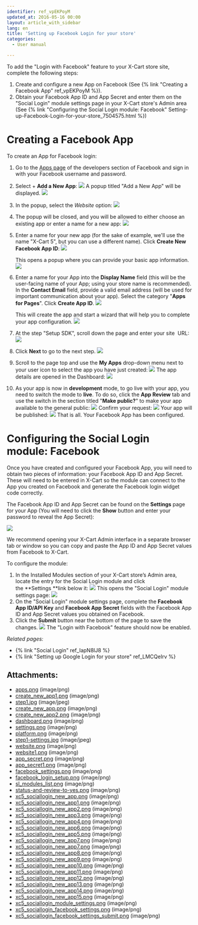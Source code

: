 ```yaml
---
identifier: ref_vpEKPoyM
updated_at: 2016-05-16 00:00
layout: article_with_sidebar
lang: en
title: 'Setting up Facebook Login for your store'
categories:
  - User manual

---
```



To add the "Login with Facebook" feature to your X-Cart store site, complete the following steps:

1.  Create and configure a new App on Facebook (See {% link "Creating a Facebook App" ref_vpEKPoyM %}).
2.  Obtain your Facebook App ID and App Secret and enter them on the "Social Login" module settings page in your X-Cart store's Admin area (See {% link "Configuring the Social Login module: Facebook" Setting-up-Facebook-Login-for-your-store_7504575.html %})

# Creating a Facebook App

To create an App for Facebook login:

1.  Go to the [Apps page](https://developers.facebook.com/apps) of the developers section of Facebook and sign in with your Facebook username and password.
2.  Select + **Add a New App**:
    ![]({{site.baseurl}}/attachments/7504575/9439746.png?effects=drop-shadow)
    A popup titled "Add a New App" will be displayed.
    ![]({{site.baseurl}}/attachments/7504575/9439747.png?effects=drop-shadow)
3.  In the popup, select the _Website_ option:
    ![]({{site.baseurl}}/attachments/7504575/9439748.png?effects=drop-shadow)

4.  The popup will be closed, and you will be allowed to either choose an existing app or enter a name for a new app:
    ![]({{site.baseurl}}/attachments/7504575/9439749.png?effects=drop-shadow)

5.  Enter a name for your new app (for the sake of example, we'll use the name "X-Cart 5", but you can use a different name). Click **Create New Facebook App ID**:
    ![]({{site.baseurl}}/attachments/7504575/9439750.png?effects=drop-shadow)

    This opens a popup where you can provide your basic app information. 
    ![]({{site.baseurl}}/attachments/7504575/9439752.png?effects=drop-shadow)

6.  Enter a name for your App into the **Display Name** field (this will be the user-facing name of your App; using your store name is recommended). In the **Contact Email** field, provide a valid email address (will be used for important communication about your app). Select the category "**Apps for Pages**". Click **Create App ID**.
    ![]({{site.baseurl}}/attachments/7504575/9439751.png?effects=drop-shadow)

    This will create the app and start a wizard that will help you to complete your app configuration.
    ![]({{site.baseurl}}/attachments/7504575/9439781.png?effects=drop-shadow)

7.  At the step "Setup SDK", scroll down the page and enter your site  URL:
    ![]({{site.baseurl}}/attachments/7504575/9439783.png?effects=drop-shadow)
8.  Click **Next** to go to the next step.
    ![]({{site.baseurl}}/attachments/7504575/9439784.png?effects=drop-shadow)

9.  Scroll to the page top and use the **My Apps** drop-down menu next to your user icon to select the app you have just created:
    ![]({{site.baseurl}}/attachments/7504575/9439785.png?effects=drop-shadow)
    The app details are opened in the Dashboard:
    ![]({{site.baseurl}}/attachments/7504575/9439786.png?effects=drop-shadow)
10.  As your app is now in **development** mode, to go live with your app, you need to switch the mode to **live**. To do so, click the **App Review** tab and use the switch in the section titled "**Make <your app name> public?**" to make your app available to the general public:
    ![]({{site.baseurl}}/attachments/7504575/9439787.png?effects=drop-shadow)
    Confirm your request:
    ![]({{site.baseurl}}/attachments/7504575/9439788.png?effects=drop-shadow)
    Your app will be published:
    ![]({{site.baseurl}}/attachments/7504575/9439789.png?effects=drop-shadow)
    That is all. Your Facebook App has been configured.

# Configuring the Social Login module: Facebook

Once you have created and configured your Facebook App, you will need to obtain two pieces of information: your Facebook App ID and App Secret. These will need to be entered in X-Cart so the module can connect to the App you created on Facebook and generate the Facebook login widget code correctly.

The Facebook App ID and App Secret can be found on the **Settings** page for your App (You will need to click the **Show** button and enter your password to reveal the App Secret):

![]({{site.baseurl}}/attachments/7504575/9439790.png?effects=drop-shadow)

We recommend opening your X-Cart Admin interface in a separate browser tab or window so you can copy and paste the App ID and App Secret values from Facebook to X-Cart.

To configure the module:

1.  In the Installed Modules section of your X-Cart store’s Admin area, locate the entry for the Social Login module and click the **Settings **link below it:
    ![]({{site.baseurl}}/attachments/7504575/9439791.png?effects=drop-shadow)
    This opens the "Social Login" module settings page:
    ![]({{site.baseurl}}/attachments/7504575/9439792.png?effects=drop-shadow)
2.  On the "Social Login" module settings page, complete the **Facebook App ID/API Key** and **Facebook App Secret** fields with the Facebook App ID and App Secret values you obtained on Facebook. 
3.  Click the **Submit** button near the bottom of the page to save the changes.
    ![]({{site.baseurl}}/attachments/7504575/9439793.png?effects=drop-shadow)
    The "Login with Facebook" feature should now be enabled.

_Related pages:_

*   {% link "Social Login" ref_IapN8lJ8 %}
*   {% link "Setting up Google Login for your store" ref_LMCQeIrv %}

## Attachments:

* [apps.png]({{site.baseurl}}/attachments/7504575/7602302.png) (image/png)
* [create_new_app1.png]({{site.baseurl}}/attachments/7504575/7602303.png) (image/png)
* [step1.jpg]({{site.baseurl}}/attachments/7504575/7602304.jpg) (image/jpeg)
* [create_new_app.png]({{site.baseurl}}/attachments/7504575/7602305.png) (image/png)
* [create_new_app2.png]({{site.baseurl}}/attachments/7504575/7602306.png) (image/png)
* [dashboard.png]({{site.baseurl}}/attachments/7504575/7602307.png) (image/png)
* [settings.png]({{site.baseurl}}/attachments/7504575/7602308.png) (image/png)
* [platform.png]({{site.baseurl}}/attachments/7504575/7602309.png) (image/png)
* [step1-settings.jpg]({{site.baseurl}}/attachments/7504575/7602310.jpg) (image/jpeg)
* [website.png]({{site.baseurl}}/attachments/7504575/7602311.png) (image/png)
* [website1.png]({{site.baseurl}}/attachments/7504575/7602312.png) (image/png)
* [app_secret.png]({{site.baseurl}}/attachments/7504575/7602313.png) (image/png)
* [app_secret1.png]({{site.baseurl}}/attachments/7504575/7602314.png) (image/png)
* [facebook_settings.png]({{site.baseurl}}/attachments/7504575/7602315.png) (image/png)
* [facebook_login_setup.png]({{site.baseurl}}/attachments/7504575/7602316.png) (image/png)
* [sl_modules_list.png]({{site.baseurl}}/attachments/7504575/7602322.png) (image/png)
* [status-and-review-to-yes.png]({{site.baseurl}}/attachments/7504575/8355856.png) (image/png)
* [xc5_sociallogin_new_app.png]({{site.baseurl}}/attachments/7504575/9439746.png) (image/png)
* [xc5_sociallogin_new_app1.png]({{site.baseurl}}/attachments/7504575/9439747.png) (image/png)
* [xc5_sociallogin_new_app2.png]({{site.baseurl}}/attachments/7504575/9439748.png) (image/png)
* [xc5_sociallogin_new_app3.png]({{site.baseurl}}/attachments/7504575/9439749.png) (image/png)
* [xc5_sociallogin_new_app4.png]({{site.baseurl}}/attachments/7504575/9439750.png) (image/png)
* [xc5_sociallogin_new_app6.png]({{site.baseurl}}/attachments/7504575/9439751.png) (image/png)
* [xc5_sociallogin_new_app5.png]({{site.baseurl}}/attachments/7504575/9439752.png) (image/png)
* [xc5_sociallogin_new_app7.png]({{site.baseurl}}/attachments/7504575/9439782.png) (image/png)
* [xc5_sociallogin_new_app7.png]({{site.baseurl}}/attachments/7504575/9439781.png) (image/png)
* [xc5_sociallogin_new_app8.png]({{site.baseurl}}/attachments/7504575/9439783.png) (image/png)
* [xc5_sociallogin_new_app9.png]({{site.baseurl}}/attachments/7504575/9439784.png) (image/png)
* [xc5_sociallogin_new_app10.png]({{site.baseurl}}/attachments/7504575/9439785.png) (image/png)
* [xc5_sociallogin_new_app11.png]({{site.baseurl}}/attachments/7504575/9439786.png) (image/png)
* [xc5_sociallogin_new_app12.png]({{site.baseurl}}/attachments/7504575/9439787.png) (image/png)
* [xc5_sociallogin_new_app13.png]({{site.baseurl}}/attachments/7504575/9439788.png) (image/png)
* [xc5_sociallogin_new_app14.png]({{site.baseurl}}/attachments/7504575/9439789.png) (image/png)
* [xc5_sociallogin_new_app15.png]({{site.baseurl}}/attachments/7504575/9439790.png) (image/png)
* [xc5_sociallogin_module_settings.png]({{site.baseurl}}/attachments/7504575/9439791.png) (image/png)
* [xc5_sociallogin_facebook_settings.png]({{site.baseurl}}/attachments/7504575/9439792.png) (image/png)
* [xc5_sociallogin_facebook_settings_submit.png]({{site.baseurl}}/attachments/7504575/9439793.png) (image/png)